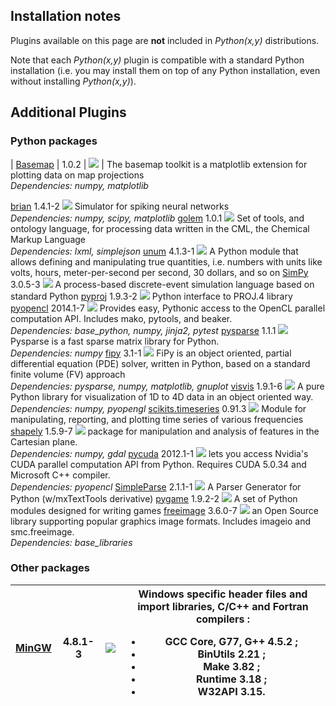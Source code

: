 ## Installation notes ##

Plugins available on this page are **not** included in _Python(x,y)_ distributions.

Note that each _Python(x,y)_ plugin is compatible with a standard Python
installation (i.e. you may install them on top of any Python installation,
even without installing _Python(x,y)_).

## Additional Plugins ##

### Python packages ###

| [Basemap](http://matplotlib.github.com/basemap) | 1.0.2 | [![](http://www.gstatic.com/codesite/ph/images/dl_arrow.gif)](https://sourceforge.net/projects/python-xy/files/plugins/basemap-1.0.2_py27.exe) | The basemap toolkit is a matplotlib extension for plotting data on map projections<br><i>Dependencies: numpy, matplotlib</i> <br>
<tr><td> <a href='http://www.briansimulator.org/'>brian</a> </td><td> 1.4.1-2 </td><td> <a href='https://sourceforge.net/projects/python-xy/files/plugins/brian-1.4.1-2_py27.exe'><img src='http://www.gstatic.com/codesite/ph/images/dl_arrow.gif' /></a> </td><td> Simulator for spiking neural networks<br><i>Dependencies: numpy, scipy, matplotlib</i>                                       </td></tr>
<tr><td> <a href='http://www.lexical.org.uk/science/golem/'>golem</a> </td><td> 1.0.1 </td><td> <a href='https://sourceforge.net/projects/python-xy/files/plugins/golem-1.0.1_py27.exe'><img src='http://www.gstatic.com/codesite/ph/images/dl_arrow.gif' /></a> </td><td> Set of tools, and ontology language, for processing data written in the CML, the Chemical Markup Language<br><i>Dependencies: lxml, simplejson</i> </td></tr>
<tr><td> <a href='http://home.scarlet.be/be052320/Unum.html'>unum</a> </td><td> 4.1.3-1 </td><td> <a href='https://sourceforge.net/projects/python-xy/files/plugins/unum-4.1.3-1_py27.exe'><img src='http://www.gstatic.com/codesite/ph/images/dl_arrow.gif' /></a> </td><td> A Python module that allows defining and manipulating true quantities, i.e. numbers with units like volts, hours, meter-per-second per second, 30 dollars, and so on </td></tr>
<tr><td> <a href='http://simpy.sourceforge.net/'>SimPy</a> </td><td> 3.0.5-3 </td><td> <a href='https://sourceforge.net/projects/python-xy/files/plugins/simpy-3.0.5-3_py27.exe'><img src='http://www.gstatic.com/codesite/ph/images/dl_arrow.gif' /></a> </td><td> A process-based discrete-event simulation language based on standard Python                                                  </td></tr>
<tr><td> <a href='http://code.google.com/p/pyproj'>pyproj</a> </td><td> 1.9.3-2 </td><td> <a href='https://sourceforge.net/projects/python-xy/files/plugins/pyproj-1.9.3-2_py27.exe'><img src='http://www.gstatic.com/codesite/ph/images/dl_arrow.gif' /></a> </td><td> Python interface to PROJ.4 library                                                                                           </td></tr>
<tr><td> <a href='http://mathema.tician.de/software/pyopencl'>pyopencl</a> </td><td> 2014.1-7 </td><td> <a href='https://sourceforge.net/projects/python-xy/files/plugins/pyopencl-2014.1-7_py27.exe'><img src='http://www.gstatic.com/codesite/ph/images/dl_arrow.gif' /></a> </td><td> Provides easy, Pythonic access to the OpenCL parallel computation API. Includes  mako, pytools, and beaker.<br><i>Dependencies: base_python, numpy, jinja2, pytest</i> </td></tr>
<tr><td> <a href='http://pysparse.sourceforge.net/'>pysparse</a> </td><td> 1.1.1 </td><td> <a href='https://sourceforge.net/projects/python-xy/files/plugins/pysparse-1.1.1_py27.exe'><img src='http://www.gstatic.com/codesite/ph/images/dl_arrow.gif' /></a> </td><td> Pysparse is a fast sparse matrix library for Python.<br><i>Dependencies: numpy</i>                                           </td></tr>
<tr><td> <a href='http://www.ctcms.nist.gov/fipy/index.html'>fipy</a> </td><td> 3.1-1 </td><td> <a href='https://sourceforge.net/projects/python-xy/files/plugins/fipy-3.1-1_py27.exe'><img src='http://www.gstatic.com/codesite/ph/images/dl_arrow.gif' /></a> </td><td> FiPy is an object oriented, partial differential equation (PDE) solver, written in Python, based on a standard finite volume (FV) approach<br><i>Dependencies: pysparse, numpy, matplotlib, gnuplot</i> </td></tr>
<tr><td> <a href='http://code.google.com/p/visvis/'>visvis</a> </td><td> 1.9.1-6 </td><td> <a href='https://sourceforge.net/projects/python-xy/files/plugins/visvis-1.9.1-6_py27.exe'><img src='http://www.gstatic.com/codesite/ph/images/dl_arrow.gif' /></a> </td><td> A pure Python library for visualization of 1D to 4D data in an object oriented way.<br><i>Dependencies: numpy, pyopengl</i>  </td></tr>
<tr><td> <a href='http://pytseries.sourceforge.net'>scikits.timeseries</a> </td><td> 0.91.3 </td><td> <a href='https://sourceforge.net/projects/python-xy/files/plugins/scikits.timeseries-0.91.3_py27.exe'><img src='http://www.gstatic.com/codesite/ph/images/dl_arrow.gif' /></a> </td><td> Module for manipulating, reporting, and plotting time series of various frequencies                                          </td></tr>
<tr><td> <a href='http://toblerity.github.com/shapely'>shapely</a> </td><td> 1.5.9-7 </td><td> <a href='https://sourceforge.net/projects/python-xy/files/plugins/shapely-1.5.9-7_py27.exe'><img src='http://www.gstatic.com/codesite/ph/images/dl_arrow.gif' /></a> </td><td> package for manipulation and analysis of features in the Cartesian plane.<br><i>Dependencies: numpy, gdal</i>                </td></tr>
<tr><td> <a href='http://mathema.tician.de/software/pycuda'>pycuda</a> </td><td> 2012.1-1 </td><td> <a href='https://sourceforge.net/projects/python-xy/files/plugins/pycuda-2012.1-1_py27.exe'><img src='http://www.gstatic.com/codesite/ph/images/dl_arrow.gif' /></a> </td><td> lets you access Nvidia's CUDA parallel computation API from Python. Requires CUDA 5.0.34 and Microsoft C++ compiler.<br><i>Dependencies: pyopencl</i> </td></tr>
<tr><td> <a href='http://simpleparse.sourceforge.net/'>SimpleParse</a> </td><td> 2.1.1-1 </td><td> <a href='https://sourceforge.net/projects/python-xy/files/plugins/simpleparse-2.1.1-1_py27.exe'><img src='http://www.gstatic.com/codesite/ph/images/dl_arrow.gif' /></a> </td><td> A Parser Generator for Python (w/mxTextTools derivative)                                                                     </td></tr>
<tr><td> <a href='http://www.pygame.org'>pygame</a>      </td><td> 1.9.2-2 </td><td> <a href='https://sourceforge.net/projects/python-xy/files/plugins/pygame-1.9.2-2_py27.exe'><img src='http://www.gstatic.com/codesite/ph/images/dl_arrow.gif' /></a> </td><td> A set of Python modules designed for writing games                                                                           </td></tr>
<tr><td> <a href='http://freeimage.sourceforge.net/'>freeimage</a> </td><td> 3.6.0-7 </td><td> <a href='https://sourceforge.net/projects/python-xy/files/plugins/freeimage-3.6.0-7_py27.exe'><img src='http://www.gstatic.com/codesite/ph/images/dl_arrow.gif' /></a> </td><td> an Open Source library supporting popular graphics image formats. Includes imageio and smc.freeimage.<br><i>Dependencies: base_libraries</i> </td></tr></tbody></table>

<h3>Other packages</h3>

<table><thead><th> <a href='http://www.mingw.org/'>MinGW</a> </th><th> 4.8.1-3 </th><th> <a href='https://sourceforge.net/projects/python-xy/files/plugins/mingw-4.8.1-3.exe'><img src='http://www.gstatic.com/codesite/ph/images/dl_arrow.gif' /></a> </th><th> Windows specific header files and import libraries, C/C++ and Fortran compilers :<ul><li>GCC Core, G77, G++ 4.5.2 ;</li><li>BinUtils 2.21 ;</li><li>Make 3.82 ;</li><li>Runtime 3.18 ;</li><li>W32API 3.15.</li></ul> </th></thead><tbody>